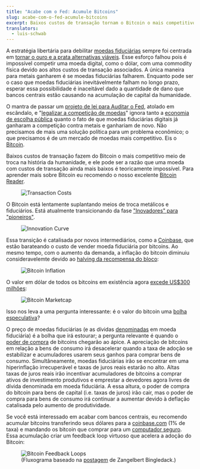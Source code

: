 ```yaml
---
title: "Acabe com o Fed: Acumule Bitcoins"
slug: acabe-com-o-fed-acumule-bitcoins
excerpt: Baixos custos de transação tornam o Bitcoin o mais competitivo meio de troca da história da humanidade, e talvez seja o caso que uma moeda com custos de transação ainda mais baixos seja teoricamente impossível.
translators:
  - luis-schwab
---
```


A estratégia libertária para debilitar [moedas fiduciárias](https://pt.wikipedia.org/wiki/Moeda_fiduci%C3%A1ria) sempre foi centrada em [tornar o ouro e a prata alternativas viáveis](https://constitution.org/1-Activism/mon/greenspan_gold.txt). Esse esforço falhou pois é impossível competir uma moeda digital, como o dólar, com uma commodity física devido aos altos custos de transação associados. A única maneira para metais ganharem é se moedas fiduciárias falharem. Enquanto pode ser o caso que moedas fiduciárias inevitávelmente falham no longo prazo, esperar essa possibilidade é inaceitável dado a quantidade de dano que bancos centrais estão causando na acumulação de capital da humanidade.

O mantra de passar um [projeto de lei para Auditar o Fed](https://en.wikipedia.org/wiki/Federal_Reserve_Transparency_Act), atolado em escândalo, e "[legalizar a competição de moedas](https://www.freedomworks.org/legalize-competing-currencies/)" ignora tanto a [economia de escolha pública](https://pt.wikipedia.org/wiki/Escolha_p%C3%BAblica) quanto o fato de que moedas fiduciárias digitais já ganharam a competição contra metais e ganhariam de novo. Não precisamos de mais uma solução política para um problema econômico; o que precisamos é de um mercado de moedas mais competitivo. Eis o [Bitcoin](https://pt.wikipedia.org/wiki/Bitcoin).

Baixos custos de transação fazem do Bitcoin o mais competitivo meio de troca na história da humanidade, e ele pode ser a razão que uma moeda com custos de transação ainda mais baixos é teoricamente impossível. Para aprender mais sobre Bitcoin eu recomendo o nosso excelente [Bitcoin Reader](wikipedia.org/wiki/Bitcoin).

<figure>
  <img src="/static/img/mempool/end-the-fed-hoard-bitcoins/transactioncosts.jpg" alt="Transaction Costs" />
</figure>

O Bitcoin está lentamente suplantando meios de troca metálicos e fiduciários. Está atualmente transicionando da fase ["Inovadores" para "pioneiros"](https://en.wikipedia.org/wiki/Technology_adoption_life_cycle).

<figure>
  <img src="/static/img/mempool/end-the-fed-hoard-bitcoins/innovationcurve.jpg" alt="Innovation Curve" />
</figure>

Essa transição é catalisada por novos intermediários, como a [Coinbase](https://coinbase.com/about), que estão barateando o custo de vender moeda fiduciária por bitcoins. Ao mesmo tempo, com o aumento da demanda, a inflação do bitcoin diminuiu consideravelemte devido ao [halving da recompensa do bloco](http://bitcoinmagazine.com/block-reward-halving-a-guide/):

<figure>
  <img src="/static/img/mempool/end-the-fed-hoard-bitcoins/Bitcoin-Inflation.png" alt="Bitcoin Inflation" />
</figure>

O valor em dólar de todos os bitcoins em existência agora [excede US$300 milhões](https://blockchain.info/charts/market-cap):

<figure>
  <img src="/static/img/mempool/end-the-fed-hoard-bitcoins/marketcap.jpg" alt="Bitcoin Marketcap" />
</figure>

Isso nos leva a uma pergunta interessante: é o valor do bitcoin uma [bolha especulativa](https://pt.wikipedia.org/wiki/Bolha_especulativa)?

O preço de moedas fiduciárias (e as dívidas [denominadas](http://www.investopedia.com/terms/d/denomination.asp) em moeda fiduciária) é a bolha que irá estourar; a pergunta relevante é quando o [poder de compra](https://pt.wikipedia.org/wiki/Poder_de_compra) de bitcoins chegarão ao ápice. A apreciação de bitcoins em relação a bens de consumo irá desacelerar quando a taxa de adoção se estabilizar e acumuladores usarem seus ganhos para comprar bens de consumo. Simultâneamente, moedas fiduciárias irão se encontrar em uma hiperinflação irrecuperável e taxas de juros reais estarão no alto. Altas taxas de juros reais irão incentivar acumuladores de bitcoins a comprar ativos de investimento produtivos e emprestar a devedores agora livres de dívida denominada em moeda fiduciária. A essa altura, o poder de compra do bitcoin para bens de capital (i.e. taxas de juros) irão cair, mas o poder de compra para bens de consumo irá continuar a aumentar devido à deflação catalisada pelo aumento de produtividade.

Se você está interessado em acabar com bancos centrais, eu recomendo acumular bitcoins transferindo seus dólares para a [coinbase.com](http://www.coinbase.com) (1% de taxa) e mandando os bitcoin que comprar para um [computador seguro](https://en.bitcoin.it/wiki/Securing_your_wallet). Essa acumulação criar um feedback loop virtuoso que acelera a adoção do Bitcoin:

<figure>
  <img src="/static/img/mempool/end-the-fed-hoard-bitcoins/bitcoinfeedbackloops.jpg" alt="Bitcoin Feedback Loops" />
  <figcaption>(Fluxograma baseado na <a href="https://bitcointalk.org/index.php?topic=144911.0">postagem</a> de Zangelbert Bingledack.)</figcaption>
</figure>
